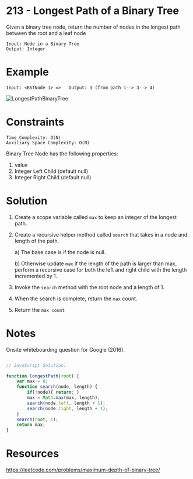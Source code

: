 # 213 - Longest Path of a Binary Tree

Given a binary tree node, return the number of nodes in the longest path between the root and a leaf node 

```
Input: Node in a Binary Tree 
Output: Integer
```

# Example
```
Input: <BSTNode 1> =>   Output: 3 (from path 1--> 3--> 4)     
```

![LongestPathBinaryTree](http://res.cloudinary.com/outco-io/image/upload/v1521248026/LongestPathBinaryTree.png)

# Constraints
```
Time Complexity: O(N)
Auxiliary Space Complexity: O(N)
```
Binary Tree Node has the following properties: 
1) value
2) Integer Left Child (default null) 
3) Integer Right Child (default null) 

# Solution

1) Create a scope variable called `max` to keep an integer of the longest path.  
  
2) Create a recursive helper method called `search` that takes in a node and length of the path.  
 
    a) The base case is if the node is null.  
     
    b) Otherwise update `max` if the length of the path is larger than max, perform a recursive case for both the left and right child with the length incremented by 1.  
    
3) Invoke the `search` method with the root node and a length of 1.  
 
4) When the search is complete, return the `max` count.  
 
5) Return the `max count`  

# Notes

Onsite whiteboarding question for Google (2016).

```javascript

// JavaScript Solution:

function longestPath(root) {
    var max = 0;
    function search(node, length) {
        if(!node){ return; }
        max = Math.max(max, length);
        search(node.left, length + 1);
        search(node.right, length + 1);
    }
    search(root, 1);
    return max;
}

```
# Resources
https://leetcode.com/problems/maximum-depth-of-binary-tree/
